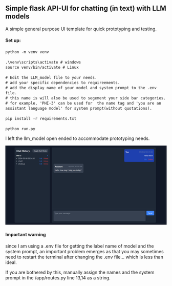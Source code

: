 ## Simple flask API-UI for chatting (in text) with LLM models 

A simple general purpose UI template for quick prototyping and testing.

#### Set up:
```
python -m venv venv

.\venv\scripts\activate # windows
source venv/bin/activate # Linux

# Edit the LLM_model file to your needs.
# add your specific dependencies to requireements.
# add the display name of your model and system prompt to the .env file.
# this name is will also be used to segement your side bar categories.  
# for example, 'PHI-3' can be used for  the name tag and 'you are an assistant language model' for system prompt(without quotations).

pip install -r requirements.txt

python run.py
```

I left the llm_model open ended to accommodate prototyping needs.

![image](/Readme_screenshot.png)

#### Important warning
since I am using a .env file for getting the label name of model and the system prompt, an important problem emerges as that you may sometimes need to restart the terminal after changing the .env file... which is less than ideal. 

If you are bothered by this, manually assign the names and the system prompt in the /app/routes.py line 13,14 as a string. 
